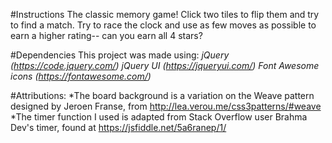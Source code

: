#Instructions
The classic memory game! Click two tiles to flip them and try to find a match. Try to race the clock and use as
few moves as possible to earn a higher rating-- can you earn all 4 stars?

#Dependencies
This project was made using:
*jQuery (https://code.jquery.com/)*
*jQuery UI (https://jqueryui.com/)*
*Font Awesome icons (https://fontawesome.com/)*

#Attributions:
*The board background is a variation on the Weave pattern designed by Jeroen Franse, from http://lea.verou.me/css3patterns/#weave
*The timer function I used is adapted from Stack Overflow user Brahma Dev's timer, found at https://jsfiddle.net/5a6ranep/1/
